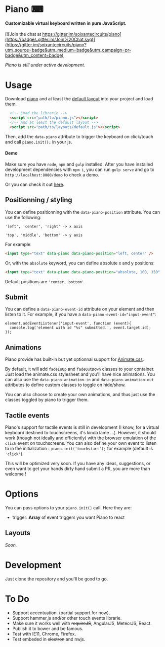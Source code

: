 # Piano ⌨

#### Customizable virtual keyboard written in pure JavaScript.

[![Join the chat at https://gitter.im/soixantecircuits/piano](https://badges.gitter.im/Join%20Chat.svg)](https://gitter.im/soixantecircuits/piano?utm_source=badge&utm_medium=badge&utm_campaign=pr-badge&utm_content=badge)

*Piano is still under active development.*

# Usage

Download [piano](piano.js) and at least the [default layout](layouts/default.js) into your project and load them.

```html
  <!-- Load the librarie -->
  <script src="path/to/piano.js"></script>
  <!-- And at least the default layout -->
  <script src="path/to/layouts/default.js"></script>
```

Then, add the `data-piano` attribute to trigger the keyboard on click/touch and call `piano.init();` in your js.

#### Demo

Make sure you have `node`, `npm` and `gulp` installed. After you have installed development dependencies with `npm i`, you can run `gulp serve` and go to `http://localhost:8080/demo` to check a demo.

Or you can check it out [here](http://soixantecircuits.github.io/piano).

## Positionning / styling

You can define positionning with the `data-piano-position` attribute. You can use the following:

`'left', 'center', 'right' -> x axis`

`'top', 'middle', 'bottom' -> y axis`

For example:

```html
<input type="text" data-piano data-piano-position="left, center" />
```

Or, with the `absolute` keyword, you can define absolute x and y positions:

```html
<input type="text" data-piano data-piano-position="absolute, 100, 150" />
```

Default positions are `'center, bottom'`.

## Submit

You can define a `data-piano-event-id` attribute on your element and then listen to it.
For example, if you have a `data-piano-event-id="input-event"`:

```
element.addEventListener('input-event', function (event){
  console.log('element with id "%s" submitted.', event.target.id);
});
```

## Animations

Piano provide has built-in but yet optionnal support for [Animate.css](https://daneden.github.io/animate.css/).

By default, it will add `fadeInUp` and `fadeOutDown` classes to your container. Just load the animate.css stylesheet and you'll have nice animations. You can also use the `data-piano-animation-in` and `data-piano-animation-out` attributes to define custom classes to toggle on hide/show.

You can also choose to create your own animations, and thus just use the classes toggled by piano to trigger them.

## Tactile events

Piano's support for tactile events is still in development (I know, for a virtual keyboard destined to touchscreens, it's kinda lame ...). However, it should work (though not ideally and efficiently) with the browser emulation of the `click` event on touchscreens. You can also define your own event to listen to in the initialization : `piano.init('touchstart');` for example (default is `'click'`).

This will be optimized very soon. If you have any ideas, suggestions, or even want to get your hands dirty hand submit a PR, you are more than welcome !

# Options 
You can pass options to your `piano.init()` call. Here they are:
- trigger: **Array** of event triggers you want Piano to react

## Layouts

*Soon.*

# Development

Just clone the repository and you'll be good to go.

# To Do

- Support accentuation. (partial support for now).
- Support hammer.js and/or other touch events librarie.
- Make sure it works well with ~~requireJS~~, AngularJS, MeteorJS, React.
- Publish it to bower and be famous.
- Test with IE11, Chrome, Firefox.
- Test embeded in ~~electron~~ and nwjs.
